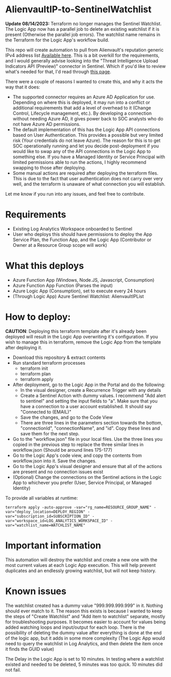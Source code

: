 # AlienvaultIP-to-SentinelWatchlist

__Update 08/14/2023:__ Terraform no longer manages the Sentinel Watchlist. The Logic App now has a parallel job to delete an existing watchlist if it is present (Otherwise the parallel job errors). The watchlist name remains in the Terraform for the Logic App's workflow build.

This repo will create automation to pull from Alienvault's reputation generic IPv4 address list [Available here](https://reputation.alienvault.com/reputation.generic). This is a bit overkill for the requirements, and I would generally advise looking into the "Threat Intelligence Upload Indicators API (Preview)" connector in Sentinel. Which if you'd like to review what's needed for that, I'd read through [this page](https://learn.microsoft.com/en-us/azure/databricks/dev-tools/app-aad-token#get-an-azure-ad-access-token).

There were a couple of reasons I wanted to create this, and why it acts the way that it does:

* The supported connector requires an Azure AD Application for use. Depending on where this is deployed, it may run into a conflict or additional requirements that add a level of overhead to it (Change Control, Lifecycle management, etc.). By developing a connection without needing Azure AD, it gives power back to SOC analysts who do not have Azure AD permissions.
* The default implementation of this has the Logic App API connections based on User Authentication. This provides a possible but very limited risk (Your credentials do not leave Azure). The reason for this is to get SOC operationally running and let you decide post-deployment if you would like to swap any of the API connections in the Logic App to something else. If you have a Managed Identity or Service Principal with limited permissions able to run the actions, I highly recommend swapping to those after deploying.
* Some manual actions are required after deploying the terraform files. This is due to the fact that user authentication does not carry over very well, and the terraform is unaware of what connection you will establish.

Let me know if you run into any issues, and feel free to contribute.

# Requirements

* Existing Log Analytics Workspace onboarded to Sentinel
* User who deploys this should have permissions to deploy the App Service Plan, the Function App, and the Logic App (Contributor or Owner at a Resource Group scope will work)

# What this deploys

* Azure Function App (Windows, Node.JS, Javascript, Consumption)
* Azure Function App Function (Parses the input)
* Azure Logic App (Consumption), set to execute every 24 hours
* (Through Logic App) Azure Sentinel Watchlist: AlienvaultIPList

# How to deploy:

__CAUTION__: Deploying this terraform template after it's already been deployed will result in the Logic App overwriting it's configuration. If you wish to manage this in terraform, remove the Logic App from the template after deploying it.

* Download this repository & extract contents
* Run standard terraform processes
    * terraform init
    * terraform plan
    * terraform apply
* After deployment, go to the Logic App in the Portal and do the following:
    * In the visual designer, create a Recurrence Trigger with any details
    * Create a Sentinel Action with dummy values. I recommend "Add alert to sentinel" and setting the input fields to "a". Make sure that you have a connection to a user account established. It should say "Connected to (EMAIL)"
    * Save the changes, and go to the Code View
    * There are three lines in the parameters section towards the bottom, "connectionId", "connectionName", and "id". Copy these lines and save them for the next step.
* Go to the "workflow.json" file in your local files. Use the three lines you copied in the previous step to replace the three similar lines in workflow.json (Should be around lines 175-177)
* Go to the Logic App's code view, and copy the contents from workflow.json into it. Save the changes.
* Go to the Logic App's visual designer and ensure that all of the actions are present and no connection issues exist
* (Optional) Change the connections on the Sentinel actions in the Logic App to whichever you prefer (User, Service Principal, or Managed Identity)

To provide all variables at runtime:
```
terraform apply -auto-approve -var="rg_name=RESOURCE_GROUP_NAME" -var="deploy_location=DEPLOY_REGION" -var="subscription_id=SUBSCRIPTION_ID" -var="workspace_id=LOG_ANALYTICS_WORKSPACE_ID" -var="watchlist_name=WATCHLIST_NAME"
```

# Important information

This automation will destroy the watchlist and create a new one with the most current values at each Logic App execution. This will help prevent duplicates and an endlessly growing watchlist, but will not keep history.

# Known issues

The watchlist created has a dummy value "999.999.999.999" in it. Nothing should ever match to it. The reason this exists is because I wanted to keep the steps of "Create Watchlist" and "Add item to watchlist" separate, mostly for troubleshooting purposes. It becomes easier to account for values being added watching loops and input/output for each loop. There is the possibility of deleting the dummy value after everything is done at the end of the logic app, but it adds in some more complexity (The Logic App would need to query the watchlist in Log Analytics, and then delete the item once it finds the GUID value)

The Delay in the Logic App is set to 10 minutes. In testing where a watchlist existed and needed to be deleted, 5 minutes was too quick. 10 minutes did not fail.